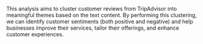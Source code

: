 This analysis aims to cluster customer reviews from TripAdvisor into meaningful themes based on the text content. By performing this clustering, we can identify customer sentiments (both positive and negative) and help businesses improve their services, tailor their offerings, and enhance customer experiences.
